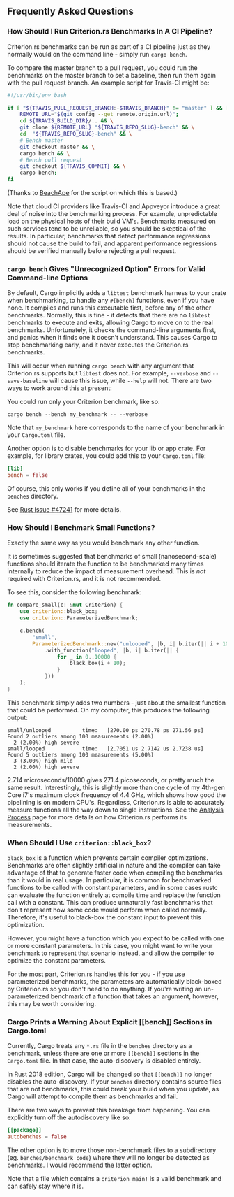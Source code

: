 ## Frequently Asked Questions

### How Should I Run Criterion.rs Benchmarks In A CI Pipeline?

Criterion.rs benchmarks can be run as part of a CI pipeline just as they
normally would on the command line - simply run `cargo bench`.

To compare the master branch to a pull request, you could run the benchmarks on
the master branch to set a baseline, then run them again with the pull request
branch. An example script for Travis-CI might be:

```bash
#!/usr/bin/env bash

if [ "${TRAVIS_PULL_REQUEST_BRANCH:-$TRAVIS_BRANCH}" != "master" ] && [ "$TRAVIS_RUST_VERSION" == "nightly" ]; then
    REMOTE_URL="$(git config --get remote.origin.url)";
    cd ${TRAVIS_BUILD_DIR}/.. && \
    git clone ${REMOTE_URL} "${TRAVIS_REPO_SLUG}-bench" && \
    cd  "${TRAVIS_REPO_SLUG}-bench" && \
    # Bench master
    git checkout master && \
    cargo bench && \
    # Bench pull request
    git checkout ${TRAVIS_COMMIT} && \
    cargo bench;
fi
```

(Thanks to [BeachApe](https://beachape.com/blog/2016/11/02/rust-performance-testing-on-travis-ci/) for the script on which this is based.)

Note that cloud CI providers like Travis-CI and Appveyor introduce a great deal
of noise into the benchmarking process. For example, unpredictable load on the
physical hosts of their build VM's. Benchmarks measured on such services tend
to be unreliable, so you should be skeptical of the results. In particular,
benchmarks that detect performance regressions should not cause the build to
fail, and apparent performance regressions should be verified manually before
rejecting a pull request.

### `cargo bench` Gives "Unrecognized Option" Errors for Valid Command-line Options

By default, Cargo implicitly adds a `libtest` benchmark harness to your crate when benchmarking, to
handle any `#[bench]` functions, even if you have none. It compiles and runs this executable first,
before any of the other benchmarks. Normally, this is fine - it detects that there are no `libtest`
benchmarks to execute and exits, allowing Cargo to move on to the real benchmarks. Unfortunately,
it checks the command-line arguments first, and panics when it finds one it doesn't understand.
This causes Cargo to stop benchmarking early, and it never executes the Criterion.rs benchmarks.

This will occur when running `cargo bench` with any argument that Criterion.rs supports but `libtest`
does not. For example, `--verbose` and `--save-baseline` will cause this issue, while `--help` will
not. There are two ways to work around this at present:

You could run only your Criterion benchmark, like so:

`cargo bench --bench my_benchmark -- --verbose`

Note that `my_benchmark` here corresponds to the name of your benchmark in your
`Cargo.toml` file.

Another option is to disable benchmarks for your lib or app crate. For example,
for library crates, you could add this to your `Cargo.toml` file:

```toml
[lib]
bench = false
```

Of course, this only works if you define all of your benchmarks in the
`benches` directory.

See [Rust Issue #47241](https://github.com/rust-lang/rust/issues/47241) for
more details.

### How Should I Benchmark Small Functions?

Exactly the same way as you would benchmark any other function.

It is sometimes suggested that benchmarks of small (nanosecond-scale) functions should iterate the
function to be benchmarked many times internally to reduce the impact of measurement overhead.
This is _not_ required with Criterion.rs, and it is not recommended.

To see this, consider the following benchmark:

```rust
fn compare_small(c: &mut Criterion) {
    use criterion::black_box;
    use criterion::ParameterizedBenchmark;

    c.bench(
        "small",
        ParameterizedBenchmark::new("unlooped", |b, i| b.iter(|| i + 10), vec![10])
            .with_function("looped", |b, i| b.iter(|| {
                for _ in 0..10000 {
                    black_box(i + 10);
                }
            }))
    );
}
```

This benchmark simply adds two numbers - just about the smallest function that could be performed.
On my computer, this produces the following output:

```
small/unlooped          time:   [270.00 ps 270.78 ps 271.56 ps]
Found 2 outliers among 100 measurements (2.00%)
  2 (2.00%) high severe
small/looped            time:   [2.7051 us 2.7142 us 2.7238 us]
Found 5 outliers among 100 measurements (5.00%)
  3 (3.00%) high mild
  2 (2.00%) high severe
```

2.714 microseconds/10000 gives 271.4 picoseconds, or pretty much the same
result. Interestingly, this is slightly more than one cycle of my 4th-gen Core
i7's maximum clock frequency of 4.4 GHz, which shows how good the pipelining is
on modern CPU's. Regardless, Criterion.rs is able to accurately measure
functions all the way down to single instructions. See the [Analysis
Process](./analysis.md) page for more details on how Criterion.rs performs its
measurements.

### When Should I Use `criterion::black_box`?

`black_box` is a function which prevents certain compiler optimizations. Benchmarks are often
slightly artificial in nature and the compiler can take advantage of that to generate faster code
when compiling the benchmarks than it would in real usage. In particular, it is common for
benchmarked functions to be called with constant parameters, and in some cases rustc can
evaluate the function entirely at compile time and replace the function call with a constant.
This can produce unnaturally fast benchmarks that don't represent how some code would perform
when called normally. Therefore, it's useful to black-box the constant input to prevent this
optimization.

However, you might have a function which you expect to be called with one or more constant
parameters. In this case, you might want to write your benchmark to represent that scenario instead,
and allow the compiler to optimize the constant parameters.

For the most part, Criterion.rs handles this for you - if you use parameterized benchmarks, the
parameters are automatically black-boxed by Criterion.rs so you don't need to do anything. If you're
writing an un-parameterized benchmark of a function that takes an argument, however, this may be
worth considering.

### Cargo Prints a Warning About Explicit [[bench]] Sections in Cargo.toml

Currently, Cargo treats any `*.rs` file in the `benches` directory as a
benchmark, unless there are one or more `[[bench]]` sections in the
`Cargo.toml` file. In that case, the auto-discovery is disabled
entirely.

In Rust 2018 edition, Cargo will be changed so that `[[bench]]` no longer
disables the auto-discovery. If your `benches` directory contains source files
that are not benchmarks, this could break your build when you update, as Cargo
will attempt to compile them as benchmarks and fail.

There are two ways to prevent this breakage from happening. You can explicitly
turn off the autodiscovery like so:

```toml
[[package]]
autobenches = false
```

The other option is to move those non-benchmark files to a subdirectory (eg.
`benches/benchmark_code`) where they will no longer be detected as benchmarks.
I would recommend the latter option.

Note that a file which contains a `criterion_main!` is a valid benchmark and can
safely stay where it is.